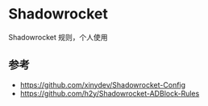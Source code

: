 # Shadowrocket

Shadowrocket 规则，个人使用

## 参考

* <https://github.com/xinydev/Shadowrocket-Config>
* <https://github.com/h2y/Shadowrocket-ADBlock-Rules>

